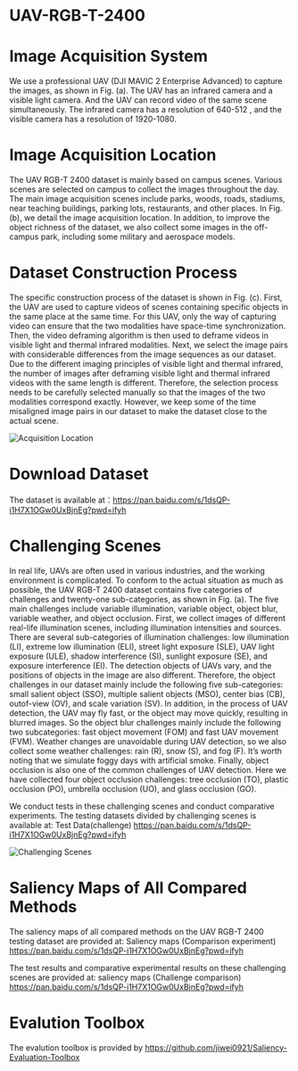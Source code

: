 # UAV-RGB-T-2400
# Image Acquisition System
We use a professional UAV (DJI MAVIC 2 Enterprise Advanced) to capture the images, as shown in Fig. (a). The UAV has an infrared camera and a visible light camera. And the UAV can record video of the same scene simultaneously. The infrared camera has a resolution of 640-512 , and the visible camera has a resolution of 1920-1080.
# Image Acquisition Location
The UAV RGB-T 2400 dataset is mainly based on campus scenes. Various scenes are selected on campus to collect the images throughout the day. The main image acquisition scenes include parks, woods, roads, stadiums, near teaching buildings,
parking lots, restaurants, and other places. In Fig.(b), we detail the image acquisition location. In addition, to improve the object richness of the dataset, we also collect some images in the off-campus park, including some military and aerospace models.
# Dataset Construction Process
The specific construction process of the dataset is shown in Fig. (c). First, the UAV are used to capture videos of scenes containing specific objects in the same place at the same time. For this UAV, only the way of capturing video can ensure that the two modalities have space-time synchronization. Then, the video deframing algorithm is then used to deframe videos in visible light and thermal infrared modalities. Next, we select the image pairs with considerable differences from the image sequences as our dataset. Due to the different imaging principles of visible light and thermal infrared, the number of images after deframing visible light and thermal infrared videos with the same length is different. Therefore, the selection process needs to be carefully selected manually so that the images of the two modalities correspond exactly. However, we keep some of the time misaligned image pairs in our dataset to make the dataset close to the actual scene.

![Acquisition Location](https://github.com/VDT-2048/UAV-RGB-T-2400/assets/101933818/6dbd8c9a-06fd-4d50-b7e8-95983dbb261a)


# Download Dataset

The dataset is available at：https://pan.baidu.com/s/1dsQP-i1H7X1OGw0UxBjnEg?pwd=ifyh

# Challenging Scenes
In real life, UAVs are often used in various industries, and the working environment is complicated. To conform to the actual situation as much as possible, the UAV RGB-T 2400 dataset contains five categories of challenges and twenty-one
sub-categories, as shown in Fig. (a). The five main challenges include variable illumination, variable object, object blur, variable weather, and object occlusion. First, we collect images of different real-life illumination scenes, including illumination intensities and sources. There are several sub-categories of illumination challenges: low illumination (LI), extreme low illumination (ELI), street light exposure (SLE), UAV light exposure (ULE), shadow interference (SI), sunlight exposure (SE), and exposure interference (EI). The detection objects of UAVs vary, and the positions of objects in the image are also different. Therefore, the object challenges in our dataset mainly include the following five sub-categories: small salient object (SSO), multiple salient objects (MSO), center bias (CB), outof-view (OV), and scale variation (SV). In addition, in the process of UAV detection, the UAV may fly fast, or the object may move quickly, resulting in blurred images. So the object blur challenges mainly include the following two subcategories: fast object movement (FOM) and fast UAV movement (FVM). Weather changes are unavoidable during UAV detection, so we also collect some weather challenges: rain (R), snow (S), and fog (F). It’s worth noting that we simulate foggy days with artificial smoke. Finally, object occlusion is also one of the common challenges of UAV detection. Here we have collected four object occlusion challenges: tree occlusion (TO), plastic occlusion (PO), umbrella occlusion (UO), and glass occlusion (GO).


We conduct tests in these challenging scenes and conduct comparative experiments. 
The testing datasets divided by challenging scenes is available at: Test Data(challenge) https://pan.baidu.com/s/1dsQP-i1H7X1OGw0UxBjnEg?pwd=ifyh

![Challenging Scenes](https://github.com/VDT-2048/UAV-RGB-T-2400/assets/101933818/eae6a763-6c47-4785-95d0-f52643bfd023)


# Saliency Maps of All Compared Methods
The saliency maps of all compared methods on the UAV RGB-T 2400 testing dataset are provided at: Saliency maps (Comparison experiment) https://pan.baidu.com/s/1dsQP-i1H7X1OGw0UxBjnEg?pwd=ifyh

The test results and comparative experimental results on these challenging scenes are provided at: saliency maps (Challenge comparison) https://pan.baidu.com/s/1dsQP-i1H7X1OGw0UxBjnEg?pwd=ifyh

# Evalution Toolbox
The evalution toolbox is provided by https://github.com/jiwei0921/Saliency-Evaluation-Toolbox
